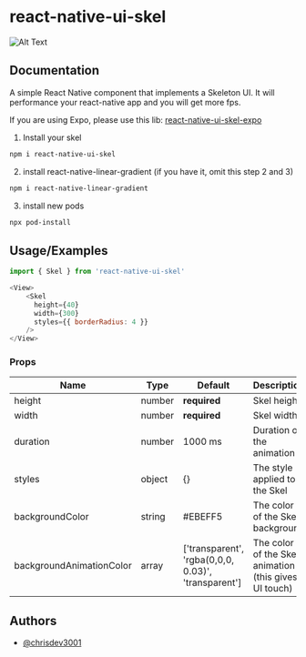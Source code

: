 
# react-native-ui-skel

![Alt Text](https://firebasestorage.googleapis.com/v0/b/chris-github.appspot.com/o/uiSkelGif2.gif?alt=media&token=4ace2d03-265c-4e61-8de4-4bf326009bd9)

## Documentation
A simple React Native component that implements a Skeleton UI.
It will performance your react-native app and you will get more fps.

If you are using Expo, please use this lib:
[react-native-ui-skel-expo](https://www.npmjs.com/package/react-native-ui-skel-expo)

1. Install your skel

```bash
npm i react-native-ui-skel
```

2. install react-native-linear-gradient (if you have it, omit this step 2 and 3)

```bash
npm i react-native-linear-gradient
```

3. install new pods

```bash
npx pod-install
```

## Usage/Examples

```javascript
import { Skel } from 'react-native-ui-skel'

<View>
    <Skel 
      height={40} 
      width={300}
      styles={{ borderRadius: 4 }}
    />
</View>
```




### Props

| Name               | Type             | Default                 | Description                                                                                                                       |
| ------------------ | ---------------- | ----------------------- | --------------------------------------------------------------------------------------------------------------------------------- |
| height          | number             | **required**            | Skel height                                                                                |
| width          | number             | **required**            | Skel width                                                                                            |
| duration           | number           | 1000 ms                 | Duration of the animation                                                                                                |
| styles     | object           | {}                 | The style applied to the Skel                                                                                    |
| backgroundColor             | string           | #EBEFF5 | The color of the Skel background                                                                                                      |
| backgroundAnimationColor     | array           | ['transparent', 'rgba(0,0,0, 0.03)', 'transparent']               | The color of the Skel animation (this gives UI touch)



## Authors

- [@chrisdev3001](https://www.github.com/chrisdev3001)